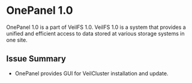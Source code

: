 OnePanel 1.0
===========

OnePanel 1.0 is a part of VeilFS 1.0. VeilFS 1.0 is a system that provides a unified and efficient access to data stored at various storage systems in one site.

Issue Summary
-----

* OnePanel provides GUI for VeilCluster installation and update.

